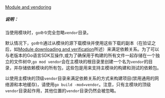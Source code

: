 
[Module and vendoring](https://golang.google.cn/cmd/go/#hdr-Modules_and_vendoring)


##### 说明：

当使用模块时，`go命令`完全忽略`vendor`目录。

默认情况下，`go命令`通过从模块的源下载模块并使用这些下载的副本（在验证之后，如[Module downloading and verification](moduledownload.md)所述）来满足依赖关系。为了可以与老版本的Go语言SDK互操作,或为了确保用于构建的所有文件一起存储在一个独立的文件树中,`go mod vendor`会在主模块的根目录里创建一个名为`vendor`的目录，并存储依赖模块的所有包，这些包是用来支持主模块的构建和测试的依赖包。

以使用主模块的顶级`vendor`目录来满足依赖关系的方式来构建项目(禁用通用的网络源和本地缓存)，请使用`go build -mod=vendor`。注意，只有主模块的顶级`vendor`目录起作用，其他位置的`vendor`目录仍然会被忽略。
